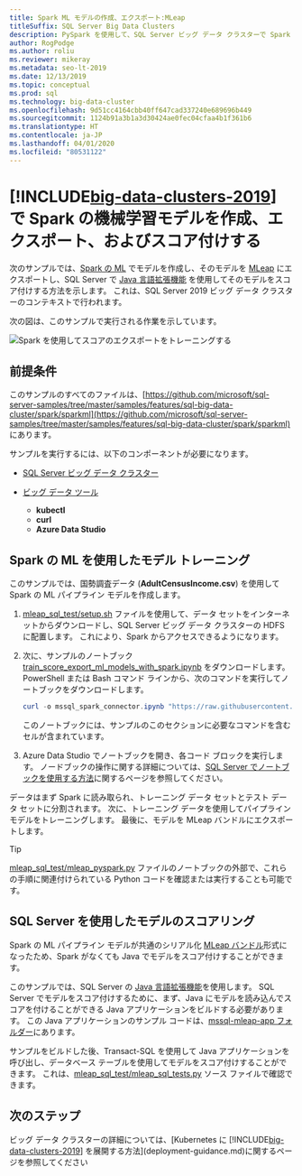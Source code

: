 ```yaml
---
title: Spark ML モデルの作成、エクスポート:MLeap
titleSuffix: SQL Server Big Data Clusters
description: PySpark を使用して、SQL Server ビッグ データ クラスターで Spark を使用して機械学習モデルをトレーニングし、作成します。 MLeap でエクスポートし、SQL Server で Java でモデルをスコア付けします。
author: RogPodge
ms.author: roliu
ms.reviewer: mikeray
ms.metadata: seo-lt-2019
ms.date: 12/13/2019
ms.topic: conceptual
ms.prod: sql
ms.technology: big-data-cluster
ms.openlocfilehash: 9d51cc4164cbb40ff647cad337240e689696b449
ms.sourcegitcommit: 1124b91a3b1a3d30424ae0fec04cfaa4b1f361b6
ms.translationtype: HT
ms.contentlocale: ja-JP
ms.lasthandoff: 04/01/2020
ms.locfileid: "80531122"
---
```

# <a name="create-export-and-score-spark-machine-learning-models-on-big-data-clusters-2019"></a>[!INCLUDE[big-data-clusters-2019](../includes/ssbigdataclusters-ss-nover.md)] で Spark の機械学習モデルを作成、エクスポート、およびスコア付けする

次のサンプルでは、[Spark の ML](https://spark.apache.org/docs/latest/ml-guide.html) でモデルを作成し、そのモデルを [MLeap](http://mleap-docs.combust.ml/) にエクスポートし、SQL Server で [Java 言語拡張機能](../language-extensions/language-extensions-overview.md) を使用してそのモデルをスコア付けする方法を示します。 これは、SQL Server 2019 ビッグ データ クラスターのコンテキストで行われます。

次の図は、このサンプルで実行される作業を示しています。

![Spark を使用してスコアのエクスポートをトレーニングする](./media/spark-create-machine-learning-model/train-score-export-with-spark.png)

## <a name="prerequisites"></a>前提条件

このサンプルのすべてのファイルは、[https://github.com/microsoft/sql-server-samples/tree/master/samples/features/sql-big-data-cluster/spark/sparkml](https://github.com/microsoft/sql-server-samples/tree/master/samples/features/sql-big-data-cluster/spark/sparkml) にあります。

サンプルを実行するには、以下のコンポーネントが必要になります。

- [SQL Server ビッグ データ クラスター](deploy-get-started.md)

- [ビッグ データ ツール](deploy-big-data-tools.md)
   - **kubectl**
   - **curl**
   - **Azure Data Studio**

## <a name="model-training-with-spark-ml"></a>Spark の ML を使用したモデル トレーニング

このサンプルでは、国勢調査データ (**AdultCensusIncome.csv**) を使用して Spark の ML パイプライン モデルを作成します。

1. [mleap_sql_test/setup.sh](https://github.com/microsoft/sql-server-samples/blob/master/samples/features/sql-big-data-cluster/spark/sparkml/mleap_sql_test/setup.sh) ファイルを使用して、データ セットをインターネットからダウンロードし、SQL Server ビッグ データ クラスターの HDFS に配置します。 これにより、Spark からアクセスできるようになります。

1. 次に、サンプルのノートブック [train_score_export_ml_models_with_spark.ipynb](https://github.com/microsoft/sql-server-samples/blob/master/samples/features/sql-big-data-cluster/spark/sparkml/train_score_export_ml_models_with_spark.ipynb) をダウンロードします。 PowerShell または Bash コマンド ラインから、次のコマンドを実行してノートブックをダウンロードします。

   ```PowerShell
   curl -o mssql_spark_connector.ipynb "https://raw.githubusercontent.com/microsoft/sql-server-samples/master/samples/features/sql-big-data-cluster/spark/sparkml/train_score_export_ml_models_with_spark.ipynb"
   ```

   このノートブックには、サンプルのこのセクションに必要なコマンドを含むセルが含まれています。

1. Azure Data Studio でノートブックを開き、各コード ブロックを実行します。 ノードブックの操作に関する詳細については、[SQL Server でノートブックを使用する方法](../azure-data-studio/notebooks-guidance.md)に関するページを参照してください。

データはまず Spark に読み取られ、トレーニング データ セットとテスト データ セットに分割されます。 次に、トレーニング データを使用してパイプライン モデルをトレーニングします。 最後に、モデルを MLeap バンドルにエクスポートします。

> [!TIP]
> [mleap_sql_test/mleap_pyspark.py](https://github.com/microsoft/sql-server-samples/blob/master/samples/features/sql-big-data-cluster/spark/sparkml/mleap_sql_test/mleap_pyspark.py) ファイルのノートブックの外部で、これらの手順に関連付けられている Python コードを確認または実行することも可能です。

## <a name="model-scoring-with-sql-server"></a>SQL Server を使用したモデルのスコアリング

Spark の ML パイプライン モデルが共通のシリアル化 [MLeap バンドル](http://mleap-docs.combust.ml/core-concepts/mleap-bundles.html)形式になったため、Spark がなくても Java でモデルをスコア付けすることができます。

このサンプルでは、SQL Server の [Java 言語拡張機能](../language-extensions/language-extensions-overview.md)を使用します。 SQL Server でモデルをスコア付けするために、まず、Java にモデルを読み込んでスコアを付けることができる Java アプリケーションをビルドする必要があります。 この Java アプリケーションのサンプル コードは、[mssql-mleap-app フォルダー](https://github.com/microsoft/sql-server-samples/blob/master/samples/features/sql-big-data-cluster/spark/sparkml/mssql-mleap-app)にあります。

サンプルをビルドした後、Transact-SQL を使用して Java アプリケーションを呼び出し、データベース テーブルを使用してモデルをスコア付けすることができます。 これは、[mleap_sql_test/mleap_sql_tests.py](https://github.com/microsoft/sql-server-samples/blob/master/samples/features/sql-big-data-cluster/spark/sparkml/mleap_sql_test/mleap_sql_tests.py) ソース ファイルで確認できます。

## <a name="next-steps"></a>次のステップ

ビッグ データ クラスターの詳細については、[Kubernetes に [!INCLUDE[big-data-clusters-2019](../includes/ssbigdataclusters-ss-nover.md)] を展開する方法](deployment-guidance.md)に関するページを参照してください
